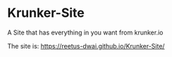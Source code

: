 # Krunker-Site
A Site that has everything in you want from krunker.io 

The site is: https://reetus-dwai.github.io/Krunker-Site/
